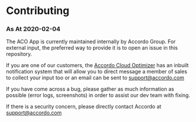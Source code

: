 # Contributing
### As At 2020-02-04

The ACO App is currently maintained internally by Accordo Group. For external input, the preferred way to provide it is to open an issue in this repository.

If you are one of our customers, the [Accordo Cloud Optimizer](https://optimizer.accordo.com) has an inbuilt notification system that will allow you to direct message a member of sales to collect your input too or an email can be sent to support@accordo.com

If you have come across a bug, please gather as much information as possible (error logs, screenshots) in order to assist our dev team with fixing.

If there is a security concern, please directly contact Accordo at support@accordo.com